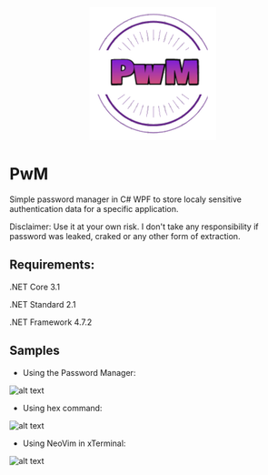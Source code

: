 <p align="center">
  <img src="https://github.com/0x78654C/PwM/blob/main/media/logo.png">
</p>

# PwM
Simple password manager in C# WPF  to store localy sensitive authentication data for a specific application. 

Disclaimer: Use it at your own risk. I don't take any responsibility if password was leaked, craked or any other form of extraction.


## Requirements:

.NET Core 3.1

.NET Standard 2.1

.NET Framework 4.7.2

## Samples

* Using the Password Manager: 

![alt text](https://github.com/0x78654C/PwM/blob/main/Media/1v.png?raw=true)

* Using hex command: 

![alt text](https://github.com/0x78654C/PwM/blob/main/media/1.png?raw=true)

* Using NeoVim in xTerminal:

![alt text](https://github.com/0x78654C/PwM/blob/main/media/2.png?raw=true)

